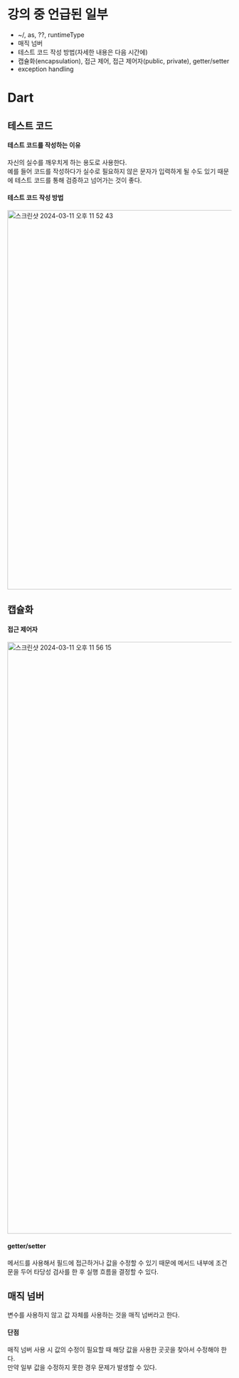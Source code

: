 # 강의 중 언급된 일부
- ~/, as, ??, runtimeType
- 매직 넘버
- 테스트 코드 작성 방법(자세한 내용은 다음 시간에)
- 캡슐화(encapsulation), 접근 제어, 접근 제어자(public, private), getter/setter
- exception handling

# Dart

## 테스트 코드
#### 테스트 코드를 작성하는 이유
자신의 실수를 깨우치게 하는 용도로 사용한다.  
예를 들어 코드를 작성하다가 실수로 필요하지 않은 문자가 입력하게 될 수도 있기 때문에 테스트 코드를 통해 검증하고 넘어가는 것이 좋다.

#### 테스트 코드 작성 방법
<img width="853" alt="스크린샷 2024-03-11 오후 11 52 43" src="https://github.com/leeseowoo/TIL/assets/76784643/e4c0049e-f907-40a9-a8c1-4a3c22b2a658">

## 캡슐화
#### 접근 제어자
<img width="1331" alt="스크린샷 2024-03-11 오후 11 56 15" src="https://github.com/leeseowoo/TIL/assets/76784643/263a7555-3fc5-4221-91d6-282437471448">

#### getter/setter
메서드를 사용해서 필드에 접근하거나 값을 수정할 수 있기 때문에 메서드 내부에 조건문을 두어 타당성 검사를 한 후 실행 흐름을 결정할 수 있다.

## 매직 넘버
변수를 사용하지 않고 값 자체를 사용하는 것을 매직 넘버라고 한다.  
#### 단점
매직 넘버 사용 시 값의 수정이 필요할 때 해당 값을 사용한 곳곳을 찾아서 수정해야 한다.  
만약 일부 값을 수정하지 못한 경우 문제가 발생할 수 있다.
